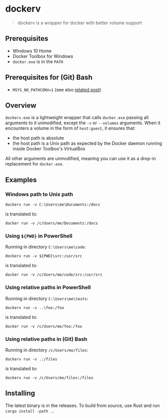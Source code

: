 # dockerv

> dockerv is a wrapper for docker with better volume support

## Prerequisites

- Windows 10 Home
- Docker Toolbox for Windows
- `docker.exe` is in the `PATH`

## Prerequisites for (Git) Bash

- `MSYS_NO_PATHCONV=1` (see also
  [related post](https://ngeor.com/2019/12/25/windows-docker-and-paths.html))

## Overview

`dockerv.exe` is a lightweight wrapper that calls `docker.exe` passing all
arguments to it unmodified, except the `-v` or `--volumes` arguments. When it
encounters a volume in the form of `host:guest`, it ensures that:

- the host path is absolute
- the host path is a Unix path as expected by the Docker daemon running inside
  Docker Toolbox's VirtualBox

All other arguments are unmodified, meaning you can use it as a drop-in
replacement for `docker.exe`.

## Examples

### Windows path to Unix path

`dockerv run -v C:\Users\me\Documents:/docs`

is translated to:

`docker run -v /c/Users/me/Documents:/docs`

### Using `${PWD}` in PowerShell

Running in directory `C:\Users\me\code`:

`dockerv run -v ${PWD}\src:/usr/src`

is translated to:

`docker run -v /c/Users/me/code/src:/usr/src`

### Using relative paths in PowerShell

Running in directory `C:\Users\me\tests`:

`dockerv run -v ..\foo:/foo`

is translated to:

`docker run -v /c/Users/me/foo:/foo`

### Using relative paths in (Git) Bash

Running in directory `/c/Users/me/files`:

`dockerv run -v .:/files`

is translated to:

`dockerv run -v /c/Users/me/files:/files`

## Installing

The latest binary is in the releases. To build from source, use Rust and run
`cargo install -path .`.
